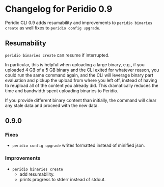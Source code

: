 # Changelog for Peridio 0.9

Peridio CLI 0.9 adds resumability and improvements to `peridio binaries create` as well fixes to `peridio config upgrade`.

## Resumability

`peridio binaries create` can resume if interrupted.

In particular, this is helpful when uploading a large binary, e.g., if you uploaded 4 GB of a 5 GB binary and the CLI exited for whatever reason, you could run the same command again, and the CLI will leverage binary part evaluation and pickup the upload from where you left off, instead of having to reupload all of the content you already did. This dramatically reduces the time and bandwidth spent uploading binaries to Peridio.

If you provide different binary content than initially, the command will clear any stale data and proceed with the new data.

## 0.9.0

### Fixes

- `peridio config upgrade` writes formatted instead of minified json.

### Improvements

- `peridio binaries create`
  - add resumability.
  - prints progress to stderr instead of stdout.
